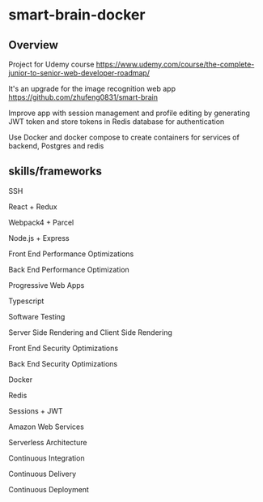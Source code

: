 # smart-brain-docker

## Overview
  Project for Udemy course https://www.udemy.com/course/the-complete-junior-to-senior-web-developer-roadmap/  
  
  It's an upgrade for the image recognition web app https://github.com/zhufeng0831/smart-brain
  
  Improve app with session management and profile editing by generating JWT token and store tokens in Redis database for authentication 
  
  Use Docker and docker compose to create containers for services of backend, Postgres and redis

## skills/frameworks

  SSH

React + Redux 

Webpack4 + Parcel

Node.js + Express

Front End Performance Optimizations

Back End Performance Optimization

Progressive Web Apps

Typescript

Software Testing

Server Side Rendering and Client Side Rendering

Front End Security Optimizations

Back End Security Optimizations

Docker

Redis

Sessions + JWT

Amazon Web Services

Serverless Architecture

Continuous Integration

Continuous Delivery

Continuous Deployment
